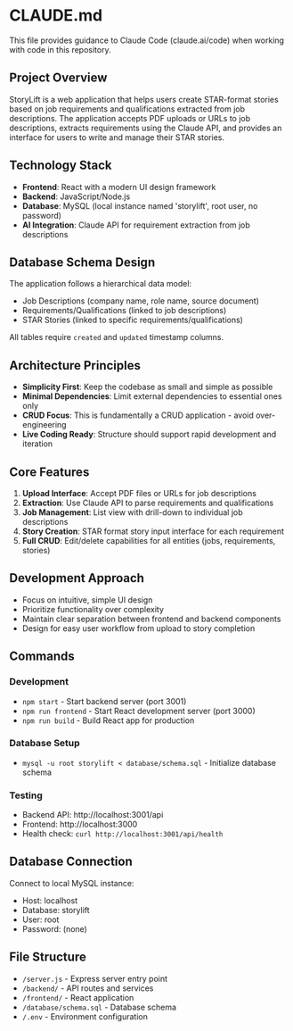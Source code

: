 # CLAUDE.md

This file provides guidance to Claude Code (claude.ai/code) when working with code in this repository.

## Project Overview

StoryLift is a web application that helps users create STAR-format stories based on job requirements and qualifications extracted from job descriptions. The application accepts PDF uploads or URLs to job descriptions, extracts requirements using the Claude API, and provides an interface for users to write and manage their STAR stories.

## Technology Stack

- **Frontend**: React with a modern UI design framework
- **Backend**: JavaScript/Node.js
- **Database**: MySQL (local instance named 'storylift', root user, no password)
- **AI Integration**: Claude API for requirement extraction from job descriptions

## Database Schema Design

The application follows a hierarchical data model:
- Job Descriptions (company name, role name, source document)
- Requirements/Qualifications (linked to job descriptions)
- STAR Stories (linked to specific requirements/qualifications)

All tables require `created` and `updated` timestamp columns.

## Architecture Principles

- **Simplicity First**: Keep the codebase as small and simple as possible
- **Minimal Dependencies**: Limit external dependencies to essential ones only
- **CRUD Focus**: This is fundamentally a CRUD application - avoid over-engineering
- **Live Coding Ready**: Structure should support rapid development and iteration

## Core Features

1. **Upload Interface**: Accept PDF files or URLs for job descriptions
2. **Extraction**: Use Claude API to parse requirements and qualifications
3. **Job Management**: List view with drill-down to individual job descriptions
4. **Story Creation**: STAR format story input interface for each requirement
5. **Full CRUD**: Edit/delete capabilities for all entities (jobs, requirements, stories)

## Development Approach

- Focus on intuitive, simple UI design
- Prioritize functionality over complexity
- Maintain clear separation between frontend and backend components
- Design for easy user workflow from upload to story completion

## Commands

### Development
- `npm start` - Start backend server (port 3001)
- `npm run frontend` - Start React development server (port 3000)
- `npm run build` - Build React app for production

### Database Setup
- `mysql -u root storylift < database/schema.sql` - Initialize database schema

### Testing
- Backend API: http://localhost:3001/api
- Frontend: http://localhost:3000
- Health check: `curl http://localhost:3001/api/health`

## Database Connection

Connect to local MySQL instance:
- Host: localhost
- Database: storylift
- User: root
- Password: (none)

## File Structure

- `/server.js` - Express server entry point
- `/backend/` - API routes and services
- `/frontend/` - React application
- `/database/schema.sql` - Database schema
- `/.env` - Environment configuration